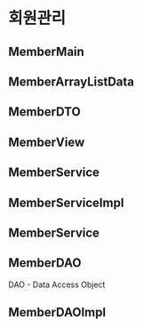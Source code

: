 # 회원관리
## MemberMain

## MemberArrayListData

## MemberDTO

## MemberView

## MemberService

## MemberServiceImpl

## MemberService

## MemberDAO
DAO - Data Access Object
## MemberDAOImpl
